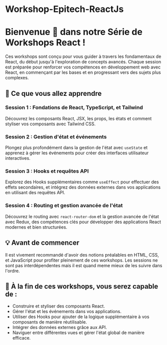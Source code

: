 # Workshop-Epitech-ReactJs
#  Bienvenue 👋 dans notre Série de Workshops React !

Ces workshops sont conçu pour vous guider à travers les fondamentaux de React, du début jusqu'à l'exploration de concepts avancés. Chaque session est préparée pour renforcer vos compétences en développement web avec React, en commençant par les bases et en progressant vers des sujets plus complexes.

## 🚀 Ce que vous allez apprendre

### Session 1 : Fondations de React, TypeScript, et Tailwind
Découvrez les composants React, JSX, les props, les états et comment styliser vos composants avec Tailwind CSS.

### Session 2 : Gestion d'état et événements
Plongez plus profondément dans la gestion de l'état avec `useState` et apprenez à gérer les événements pour créer des interfaces utilisateur interactives.

### Session 3 : Hooks et requêtes API
Explorez des Hooks supplémentaires comme `useEffect` pour effectuer des effets secondaires, et intégrez des données externes dans vos applications en utilisant des requêtes API.

### Session 4 : Routing et gestion avancée de l'état
Découvrez le routing avec `react-router-dom` et la gestion avancée de l'état avec Redux, des compétences clés pour développer des applications React modernes et bien structurées.

## 💡 Avant de commencer

Il est vivement recommandé d'avoir des notions préalables en HTML, CSS, et JavaScript pour profiter pleinement de ces workshops. Les sessions ne sont pas interdépendentes mais il est quand meme mieux de les suivre dans l'ordre.

## 🎯 À la fin de ces workshops, vous serez capable de :

- Construire et styliser des composants React.
- Gérer l'état et les événements dans vos applications.
- Utiliser des Hooks pour ajouter de la logique supplémentaire à vos composants de manière réutilisable.
- Intégrer des données externes grâce aux API.
- Naviguer entre différentes vues et gérer l'état global de manière efficace.

